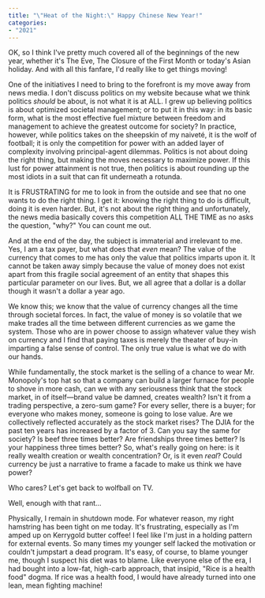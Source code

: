 ```yaml
---
title: "\"Heat of the Night:\" Happy Chinese New Year!"
categories:
- "2021"
---
```


OK, so I think I've pretty much covered all of the beginnings of the new year, whether it's The Eve, The Closure of the First Month or today's Asian holiday.  And with all this fanfare, I'd really like to get things moving!  

One of the initiatives I need to bring to the forefront is my move away from news media.  I don't discuss politics on my website because what we think politics *should* be about, is not what it is at ALL.  I grew up believing politics is about optimized societal management; or to put it in this way: in its basic form, what is the most effective fuel mixture between freedom and management to achieve the greatest outcome for society?  In practice, however, while politics takes on the sheepskin of my naiveté, it is the wolf of football;  it is only the competition for power with an added layer of complexity involving principal-agent dilemmas.   Politics is not about doing the right thing, but making the moves necessary to maximize power.  If this lust for power attainment is not true, then politics is about rounding up the most idiots in a suit that can fit underneath a rotunda.

It is FRUSTRATING for me to look in from the outside and see that no one wants to do the right thing.  I get it:  knowing the right thing to do is difficult, doing it is even harder. But, it's not about the right thing and unfortunately, the news media basically covers this competition ALL THE TIME as no asks the question, "why?"  You can count me out.

And at the end of the day, the subject is immaterial and irrelevant to me.  Yes, I am a tax payer, but what does that *even* mean? The value of the currency that comes to me has only the value that politics imparts upon it.  It cannot be taken away simply because the value of money does not exist apart from this fragile social agreement of an entity that shapes this particular parameter on our lives.  But, we all agree that a dollar is a dollar though it wasn't a dollar a year ago. 

We know this; we know that the value of currency changes all the time through societal forces.  In fact, the value of money is so volatile that we make trades all the time between different currencies as we game the system. Those who are in power choose to assign whatever value they wish on currency and I find that paying taxes is merely the theater of buy-in imparting a false sense of control.  The only true value is what we do with our hands.  

While fundamentally, the stock market is the selling of a chance to wear Mr. Monopoly's top hat so that a company can build a larger furnace for people to shove in more cash, can we with any seriousness think that the stock market, in of itself—brand value be damned, creates wealth? Isn't it from a trading perspective, a zero-sum game?  For every seller, there is a buyer; for everyone who makes money, someone is going to lose value.  Are we collectively reflected accurately as the stock market rises?  The DJIA for the past ten years has increased by a factor of 3.  Can you say the same for society? Is beef three times better? Are friendships three times better? Is your happiness three times better?  So, what's really going on here:  is it really wealth creation or wealth concentration?  Or, is it even *real*? Could currency be just a narrative to frame a facade to make us think we have power?

Who cares? Let's get back to wolfball on TV.

Well, enough with that rant...

Physically, I remain in shutdown mode.  For whatever reason, my right hamstring has been tight on me today.  It's frustrating, especially as I'm amped up on Kerrygold butter coffee!  I feel like I'm just in a holding pattern for external events.  So many times my younger self lacked the motivation or couldn't jumpstart a dead program.  It's easy, of course, to blame younger me, though I suspect his diet was to blame.  Like everyone else of the era, I had bought into a low-fat, high-carb approach, that insipid, "Rice is a health food" dogma.  If rice was a health food, I would have already turned into one lean, mean fighting machine!  


